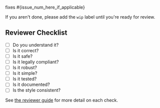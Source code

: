 fixes #{issue_num_here_if_applicable}

If you aren't done, please add the `wip` label until you're ready for review.


## Reviewer Checklist

 - [ ] Do you understand it?
 - [ ] Is it correct?
 - [ ] Is it safe?
 - [ ] Is it legally compliant?
 - [ ] Is it robust?
 - [ ] Is it simple?
 - [ ] Is it tested?
 - [ ] Is it documented?
 - [ ] Is the style consistent?

See [the reviewer guide](docs/reviews.md) for more detail on each check.
